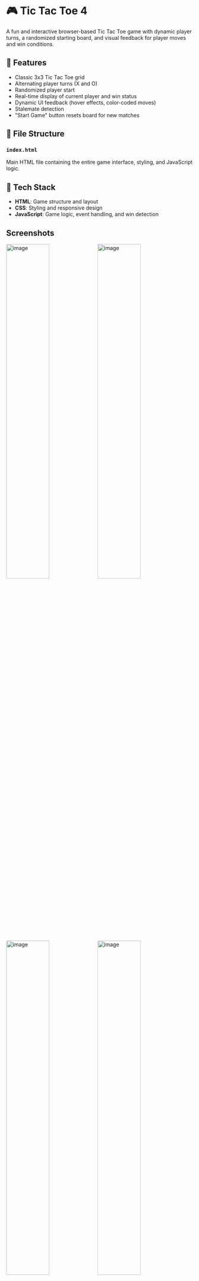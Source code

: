 # 🎮 Tic Tac Toe 4

A fun and interactive browser-based Tic Tac Toe game with dynamic player turns, a randomized starting board, and visual feedback for player moves and win conditions.

## 🧩 Features

- Classic 3x3 Tic Tac Toe grid
- Alternating player turns (X and O)
- Randomized player start
- Real-time display of current player and win status
- Dynamic UI feedback (hover effects, color-coded moves)
- Stalemate detection
- "Start Game" button resets board for new matches

## 📁 File Structure


### `index.html`  
 Main HTML file containing the entire game interface, styling, and JavaScript logic. 


## 🔧 Tech Stack

- **HTML**: Game structure and layout
- **CSS**: Styling and responsive design
- **JavaScript**: Game logic, event handling, and win detection



## Screenshots
<p float="left">
<img width="48%" alt="image" src="https://github.com/user-attachments/assets/d3cecbee-6d0d-490f-b49b-e25c1dd56b85" />
<img width="48%" alt="image" src="https://github.com/user-attachments/assets/c2589da2-81f8-4205-aaff-1a9e6d4642f1" />
  <img width="48%" alt="image" src="https://github.com/user-attachments/assets/5b97c840-bc93-4131-9348-e98fa3ca58aa"/>
  <img width="48%" alt="image" src="https://github.com/user-attachments/assets/0f3a4ecc-8df5-4274-9864-e860241ac6e0" />


</p>






